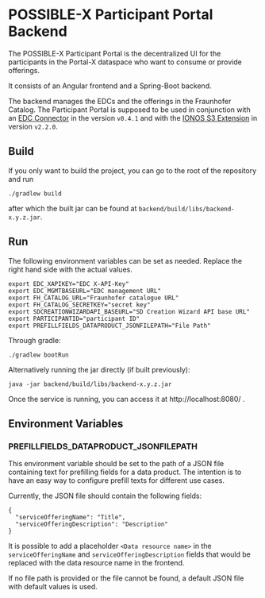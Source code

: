 # POSSIBLE-X Participant Portal Backend

The POSSIBLE-X Participant Portal is the decentralized UI for the participants in the Portal-X dataspace who want to
consume or provide offerings.

It consists of an Angular frontend and a Spring-Boot backend.

The backend manages the EDCs and the offerings in the Fraunhofer Catalog.
The Participant Portal is supposed to be used in conjunction with
an [EDC Connector](https://github.com/eclipse-edc/Connector) in the version `v0.4.1` and with the
[IONOS S3 Extension](https://github.com/Digital-Ecosystems/edc-ionos-s3/) in version `v2.2.0`.

## Build

If you only want to build the project, you can go to the root of the repository and run

```
./gradlew build
```

after which the built jar can be found at `backend/build/libs/backend-x.y.z.jar`.

## Run

The following environment variables can be set as needed. 
Replace the right hand side with the actual values.
```
export EDC_XAPIKEY="EDC X-API-Key"
export EDC_MGMTBASEURL="EDC management URL"
export FH_CATALOG_URL="Fraunhofer catalogue URL"
export FH_CATALOG_SECRETKEY="secret key"
export SDCREATIONWIZARDAPI_BASEURL="SD Creation Wizard API base URL"
export PARTICIPANTID="participant ID"
export PREFILLFIELDS_DATAPRODUCT_JSONFILEPATH="File Path"
```

Through gradle:

```
./gradlew bootRun
```

Alternatively running the jar directly (if built previously):

```
java -jar backend/build/libs/backend-x.y.z.jar
```

Once the service is running, you can access it at http://localhost:8080/ .

## Environment Variables
### PREFILLFIELDS_DATAPRODUCT_JSONFILEPATH
This environment variable should be set to the path of a JSON file containing text for prefilling fields for a 
data product. The intention is to have an easy way to configure prefill texts for different use cases.

Currently, the JSON file should contain the following fields:
```
{
  "serviceOfferingName": "Title",
  "serviceOfferingDescription": "Description"
}
```
It is possible to add a placeholder `<Data resource name>` in the `serviceOfferingName` and `serviceOfferingDescription` 
fields that would be replaced with the data resource name in the frontend.

If no file path is provided or the file cannot be found, a default JSON file with default values is used.